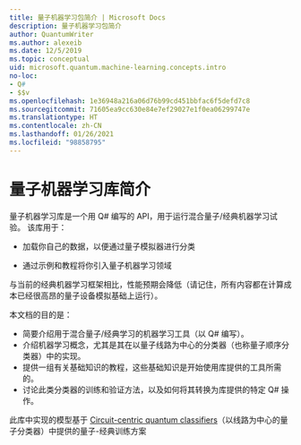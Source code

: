 ```yaml
---
title: 量子机器学习包简介 | Microsoft Docs
description: 量子机器学习包简介
author: QuantumWriter
ms.author: alexeib
ms.date: 12/5/2019
ms.topic: conceptual
uid: microsoft.quantum.machine-learning.concepts.intro
no-loc:
- Q#
- $$v
ms.openlocfilehash: 1e36948a216a06d76b99cd451bbfac6f5defd7c8
ms.sourcegitcommit: 71605ea9cc630e84e7ef29027e1f0ea06299747e
ms.translationtype: HT
ms.contentlocale: zh-CN
ms.lasthandoff: 01/26/2021
ms.locfileid: "98858795"
---
```

# <a name="introduction-to-the-quantum-machine-learning-library"></a>量子机器学习库简介

量子机器学习库是一个用 Q# 编写的 API，用于运行混合量子/经典机器学习试验。 该库用于：

- 加载你自己的数据，以便通过量子模拟器进行分类

- 通过示例和教程将你引入量子机器学习领域

与当前的经典机器学习框架相比，性能预期会降低（请记住，所有内容都在计算成本已经很高昂的量子设备模拟基础上运行）。

本文档的目的是：

- 简要介绍用于混合量子/经典学习的机器学习工具（以 Q\# 编写）。
- 介绍机器学习概念，尤其是其在以量子线路为中心的分类器（也称量子顺序分类器）中的实现。
- 提供一组有关基础知识的教程，这些基础知识是开始使用库提供的工具所需的。
- 讨论此类分类器的训练和验证方法，以及如何将其转换为库提供的特定 Q\# 操作。

此库中实现的模型基于 [Circuit-centric quantum classifiers](https://arxiv.org/abs/1804.00633)（以线路为中心的量子分类器）中提供的量子-经典训练方案
